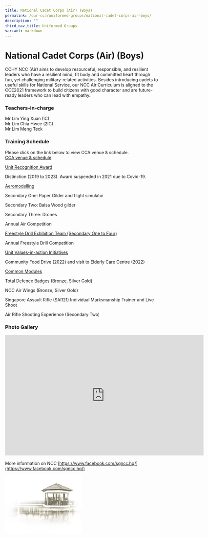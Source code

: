 ```yaml
---
title: National Cadet Corps (Air) (Boys)
permalink: /our-cca/uniformed-groups/national-cadet-corps-air-boys/
description: ""
third_nav_title: Uniformed Groups
variant: markdown
---
```

# **National Cadet Corps (Air) (Boys)**

CCHY NCC (Air) aims to develop resourceful, responsible, and resilient leaders who have a resilient mind, fit body and committed heart through fun, yet challenging military-related activities. Besides introducing cadets to useful skills for National Service, our NCC Air Curriculum is aligned to the CCE2021 framework to build citizens with good character and are future-ready leaders who can lead with empathy.


### Teachers-in-charge

Mr Lim Ying Xuan (IC)   
Mr Lim Chia Hwee (2IC)  
Mr Lim Meng Teck

### Training Schedule

Please click on the link below to view CCA venue &amp; schedule.&nbsp;  
[CCA venue &amp; schedule](/our-cca/cca/cca-venue-schedule/)

<u>Unit Recognition Award</u>

Distinction (2019 to 2023). Award suspended in 2021 due to Covid-19.
 
<u>Aeromodelling</u>

Secondary One: Paper Gilder and flight simulator

Secondary Two: Balsa Wood gilder

Secondary Three: Drones

Annual Air Competition  
 

<u>Freestyle Drill Exhibition Team (Secondary One to Four)</u>

Annual Freestyle Drill Competition
 

<u>Unit Values-in-action Initiatives</u>

Community Food Drive (2022) and visit to Elderly Care Centre (2022)
  

<u>Common Modules</u>

Total Defence Badges (Bronze, Silver Gold)

NCC Air Wings (Bronze, Silver Gold)

Singapore Assault Rifle (SAR21) Individual Marksmanship Trainer and Live Shoot

Air Rifle Shooting Experience (Secondary Two)

### Photo Gallery
<iframe allowfullscreen="true" height="394" width="650" frameborder="0" src="https://docs.google.com/presentation/d/e/2PACX-1vRx5FD0xl5FKzci1oHvNMS6PNRIeNp2RAFR8xExBwBP33V7PjnADpxCc5wHbU3AR4jnRp_0JRyRwom-/embed?start=true&amp;loop=true&amp;delayms=5000"></iframe>

More information on NCC
[https://www.facebook.com/sgncc.hq/](https://www.facebook.com/sgncc.hq/)


<img src="/images/pavilion.png" style="width:50%">